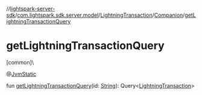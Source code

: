 //[lightspark-server-sdk](../../../../index.md)/[com.lightspark.sdk.server.model](../../index.md)/[LightningTransaction](../index.md)/[Companion](index.md)/[getLightningTransactionQuery](get-lightning-transaction-query.md)

# getLightningTransactionQuery

[common]\

@[JvmStatic](https://kotlinlang.org/api/latest/jvm/stdlib/kotlin.jvm/-jvm-static/index.html)

fun [getLightningTransactionQuery](get-lightning-transaction-query.md)(id: [String](https://kotlinlang.org/api/latest/jvm/stdlib/kotlin/-string/index.html)): Query&lt;[LightningTransaction](../index.md)&gt;
